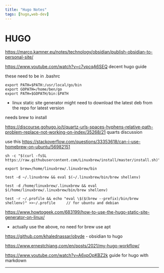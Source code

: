 ```yaml
---
title: "Hugo Notes"
tags: [hugo,web-dev]
---
```



# HUGO 

https://marco.kamner.eu/notes/technology/obsidian/publish-obsidian-to-personal-site/ 

https://www.youtube.com/watch?v=c7vpcqA6SEQ decent hugo guide

these need to be in .bashrc
```
export PATH=$PATH:/usr/local/go/bin
export GOPATH=/home/ben/go
export PATH=$GOPATH/bin:$PATH

```
- linux 
static site generator
might need to download the latest deb from the repo for latest version

needs brew to install

https://discourse.gohugo.io/t/quartz-urls-spaces-hyphens-relative-path-problem-replace-not-working-on-index/35268/21
quarts discussion

use this 
https://stackoverflow.com/questions/33353618/can-i-use-homebrew-on-ubuntu/56982151

```
sh -c "$(curl -fsSL https://raw.githubusercontent.com/Linuxbrew/install/master/install.sh)"

export brew=/home/linuxbrew/.linuxbrew/bin

test -d ~/.linuxbrew && eval $(~/.linuxbrew/bin/brew shellenv)

test -d /home/linuxbrew/.linuxbrew && eval $(/home/linuxbrew/.linuxbrew/bin/brew shellenv)

test -r ~/.profile && echo "eval \$($(brew --prefix)/bin/brew shellenv)" >>~/.profile     // for ubuntu and debian
```

https://www.howtogeek.com/683199/how-to-use-the-hugo-static-site-generator-on-linux/
- actually use the above, no need for brew use apt

https://github.com/khalednassar/obyde - obsidian to hugo

https://www.ernestchiang.com/en/posts/2021/my-hugo-workflow/

https://www.youtube.com/watch?v=A6xpOpKBZ2k guide for hugo with markdown

---

